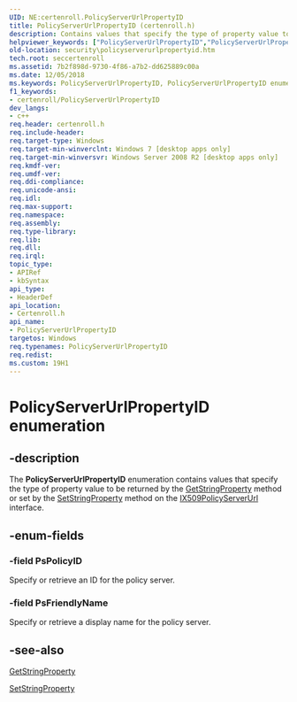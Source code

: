 ```yaml
---
UID: NE:certenroll.PolicyServerUrlPropertyID
title: PolicyServerUrlPropertyID (certenroll.h)
description: Contains values that specify the type of property value to be returned by the GetStringProperty method or set by the SetStringProperty method on the IX509PolicyServerUrl interface.
helpviewer_keywords: ["PolicyServerUrlPropertyID","PolicyServerUrlPropertyID enumeration [Security]","PsFriendlyName","PsPolicyID","certenroll/PolicyServerUrlPropertyID","certenroll/PsFriendlyName","certenroll/PsPolicyID","security.policyserverurlpropertyid"]
old-location: security\policyserverurlpropertyid.htm
tech.root: seccertenroll
ms.assetid: 7b2f898d-9730-4f86-a7b2-dd625889c00a
ms.date: 12/05/2018
ms.keywords: PolicyServerUrlPropertyID, PolicyServerUrlPropertyID enumeration [Security], PsFriendlyName, PsPolicyID, certenroll/PolicyServerUrlPropertyID, certenroll/PsFriendlyName, certenroll/PsPolicyID, security.policyserverurlpropertyid
f1_keywords:
- certenroll/PolicyServerUrlPropertyID
dev_langs:
- c++
req.header: certenroll.h
req.include-header: 
req.target-type: Windows
req.target-min-winverclnt: Windows 7 [desktop apps only]
req.target-min-winversvr: Windows Server 2008 R2 [desktop apps only]
req.kmdf-ver: 
req.umdf-ver: 
req.ddi-compliance: 
req.unicode-ansi: 
req.idl: 
req.max-support: 
req.namespace: 
req.assembly: 
req.type-library: 
req.lib: 
req.dll: 
req.irql: 
topic_type:
- APIRef
- kbSyntax
api_type:
- HeaderDef
api_location:
- Certenroll.h
api_name:
- PolicyServerUrlPropertyID
targetos: Windows
req.typenames: PolicyServerUrlPropertyID
req.redist: 
ms.custom: 19H1
---
```


# PolicyServerUrlPropertyID enumeration


## -description


The <b>PolicyServerUrlPropertyID</b> enumeration contains values that specify the type of property value to be returned by the <a href="https://docs.microsoft.com/windows/desktop/api/certenroll/nf-certenroll-ix509policyserverurl-getstringproperty">GetStringProperty</a> method or set by the <a href="https://docs.microsoft.com/windows/desktop/api/certenroll/nf-certenroll-ix509policyserverurl-setstringproperty">SetStringProperty</a> method on the <a href="https://docs.microsoft.com/windows/desktop/api/certenroll/nn-certenroll-ix509policyserverurl">IX509PolicyServerUrl</a> interface.


## -enum-fields




### -field PsPolicyID

Specify or retrieve an ID for the policy server.


### -field PsFriendlyName

Specify or retrieve a display name for the policy server.


## -see-also




<a href="https://docs.microsoft.com/windows/desktop/api/certenroll/nf-certenroll-ix509policyserverurl-getstringproperty">GetStringProperty</a>



<a href="https://docs.microsoft.com/windows/desktop/api/certenroll/nf-certenroll-ix509policyserverurl-setstringproperty">SetStringProperty</a>
 

 

